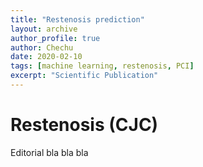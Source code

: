 ```yaml
---
title: "Restenosis prediction"
layout: archive
author_profile: true
author: Chechu
date: 2020-02-10
tags: [machine learning, restenosis, PCI]
excerpt: "Scientific Publication"
---
```

# Restenosis (CJC)

Editorial bla bla bla